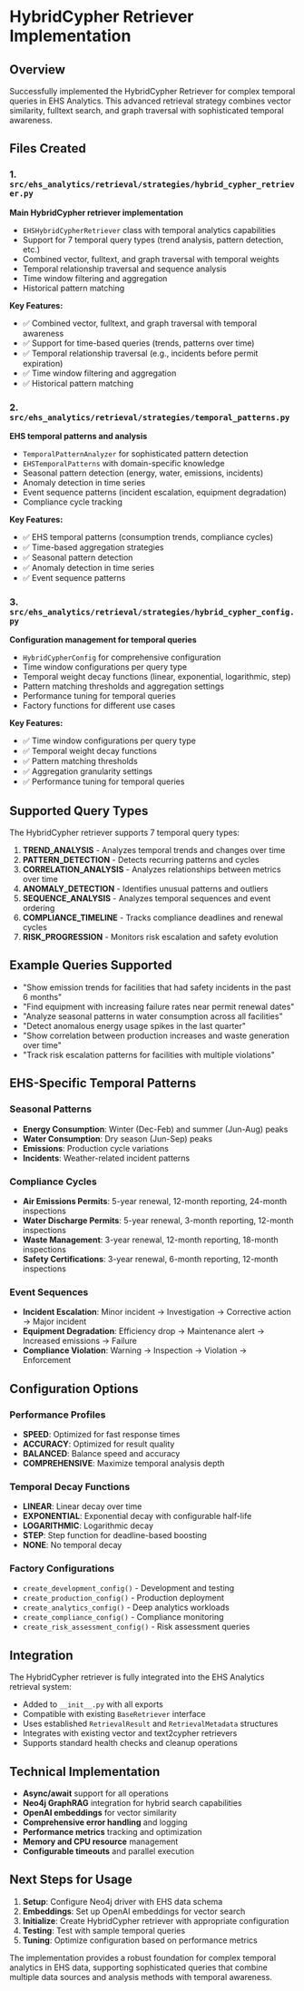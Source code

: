 # HybridCypher Retriever Implementation

## Overview

Successfully implemented the HybridCypher Retriever for complex temporal queries in EHS Analytics. This advanced retrieval strategy combines vector similarity, fulltext search, and graph traversal with sophisticated temporal awareness.

## Files Created

### 1. `src/ehs_analytics/retrieval/strategies/hybrid_cypher_retriever.py`
**Main HybridCypher retriever implementation**
- `EHSHybridCypherRetriever` class with temporal analytics capabilities
- Support for 7 temporal query types (trend analysis, pattern detection, etc.)
- Combined vector, fulltext, and graph traversal with temporal weights
- Temporal relationship traversal and sequence analysis
- Time window filtering and aggregation
- Historical pattern matching

**Key Features:**
- ✅ Combined vector, fulltext, and graph traversal with temporal awareness
- ✅ Support for time-based queries (trends, patterns over time)
- ✅ Temporal relationship traversal (e.g., incidents before permit expiration)
- ✅ Time window filtering and aggregation
- ✅ Historical pattern matching

### 2. `src/ehs_analytics/retrieval/strategies/temporal_patterns.py`
**EHS temporal patterns and analysis**
- `TemporalPatternAnalyzer` for sophisticated pattern detection
- `EHSTemporalPatterns` with domain-specific knowledge
- Seasonal pattern detection (energy, water, emissions, incidents)
- Anomaly detection in time series
- Event sequence patterns (incident escalation, equipment degradation)
- Compliance cycle tracking

**Key Features:**
- ✅ EHS temporal patterns (consumption trends, compliance cycles)
- ✅ Time-based aggregation strategies
- ✅ Seasonal pattern detection
- ✅ Anomaly detection in time series  
- ✅ Event sequence patterns

### 3. `src/ehs_analytics/retrieval/strategies/hybrid_cypher_config.py`
**Configuration management for temporal queries**
- `HybridCypherConfig` for comprehensive configuration
- Time window configurations per query type
- Temporal weight decay functions (linear, exponential, logarithmic, step)
- Pattern matching thresholds and aggregation settings
- Performance tuning for temporal queries
- Factory functions for different use cases

**Key Features:**
- ✅ Time window configurations per query type
- ✅ Temporal weight decay functions
- ✅ Pattern matching thresholds
- ✅ Aggregation granularity settings
- ✅ Performance tuning for temporal queries

## Supported Query Types

The HybridCypher retriever supports 7 temporal query types:

1. **TREND_ANALYSIS** - Analyzes temporal trends and changes over time
2. **PATTERN_DETECTION** - Detects recurring patterns and cycles
3. **CORRELATION_ANALYSIS** - Analyzes relationships between metrics over time
4. **ANOMALY_DETECTION** - Identifies unusual patterns and outliers
5. **SEQUENCE_ANALYSIS** - Analyzes temporal sequences and event ordering
6. **COMPLIANCE_TIMELINE** - Tracks compliance deadlines and renewal cycles
7. **RISK_PROGRESSION** - Monitors risk escalation and safety evolution

## Example Queries Supported

- "Show emission trends for facilities that had safety incidents in the past 6 months"
- "Find equipment with increasing failure rates near permit renewal dates"
- "Analyze seasonal patterns in water consumption across all facilities"
- "Detect anomalous energy usage spikes in the last quarter"
- "Show correlation between production increases and waste generation over time"
- "Track risk escalation patterns for facilities with multiple violations"

## EHS-Specific Temporal Patterns

### Seasonal Patterns
- **Energy Consumption**: Winter (Dec-Feb) and summer (Jun-Aug) peaks
- **Water Consumption**: Dry season (Jun-Sep) peaks
- **Emissions**: Production cycle variations
- **Incidents**: Weather-related incident patterns

### Compliance Cycles
- **Air Emissions Permits**: 5-year renewal, 12-month reporting, 24-month inspections
- **Water Discharge Permits**: 5-year renewal, 3-month reporting, 12-month inspections
- **Waste Management**: 3-year renewal, 12-month reporting, 18-month inspections
- **Safety Certifications**: 3-year renewal, 6-month reporting, 12-month inspections

### Event Sequences
- **Incident Escalation**: Minor incident → Investigation → Corrective action → Major incident
- **Equipment Degradation**: Efficiency drop → Maintenance alert → Increased emissions → Failure
- **Compliance Violation**: Warning → Inspection → Violation → Enforcement

## Configuration Options

### Performance Profiles
- **SPEED**: Optimized for fast response times
- **ACCURACY**: Optimized for result quality
- **BALANCED**: Balance speed and accuracy
- **COMPREHENSIVE**: Maximize temporal analysis depth

### Temporal Decay Functions
- **LINEAR**: Linear decay over time
- **EXPONENTIAL**: Exponential decay with configurable half-life
- **LOGARITHMIC**: Logarithmic decay
- **STEP**: Step function for deadline-based boosting
- **NONE**: No temporal decay

### Factory Configurations
- `create_development_config()` - Development and testing
- `create_production_config()` - Production deployment
- `create_analytics_config()` - Deep analytics workloads
- `create_compliance_config()` - Compliance monitoring
- `create_risk_assessment_config()` - Risk assessment queries

## Integration

The HybridCypher retriever is fully integrated into the EHS Analytics retrieval system:

- Added to `__init__.py` with all exports
- Compatible with existing `BaseRetriever` interface
- Uses established `RetrievalResult` and `RetrievalMetadata` structures
- Integrates with existing vector and text2cypher retrievers
- Supports standard health checks and cleanup operations

## Technical Implementation

- **Async/await** support for all operations
- **Neo4j GraphRAG** integration for hybrid search capabilities
- **OpenAI embeddings** for vector similarity
- **Comprehensive error handling** and logging
- **Performance metrics** tracking and optimization
- **Memory and CPU resource** management
- **Configurable timeouts** and parallel execution

## Next Steps for Usage

1. **Setup**: Configure Neo4j driver with EHS data schema
2. **Embeddings**: Set up OpenAI embeddings for vector search
3. **Initialize**: Create HybridCypher retriever with appropriate configuration
4. **Testing**: Test with sample temporal queries
5. **Tuning**: Optimize configuration based on performance metrics

The implementation provides a robust foundation for complex temporal analytics in EHS data, supporting sophisticated queries that combine multiple data sources and analysis methods with temporal awareness.